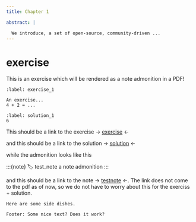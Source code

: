 ```yaml
---
title: Chapter 1

abstract: |

  We introduce, a set of open-source, community-driven ...
---
```


# exercise

This is an exercise which will be rendered as a note admonition in a PDF! 

```{exercise} Name exercise
:label: exercise_1

An exercise...
4 + 2 = ...
```

```{solution} exercise_1
:label: solution_1
6
```

This should be a link to the exercise ->  [exercise](#exercise_1) <-

and this should be a link to the solution ->  [solution](#solution_1) <-

while the admonition looks like this

:::{note}
:label: test_note
a note admonition
:::

and this should be a link to the note -> [testnote](#test_note) <-. The link does not come to the pdf as of now, so we do not have to worry about this for the exerciss + solution.

```{intermezzo} No name
Here are some side dishes.
```

```{footer}
Footer: Some nice text? Does it work?
```